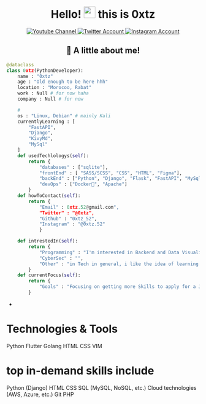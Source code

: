 <div align="center" > <h1> Hello! <img src="https://media.giphy.com/media/hvRJCLFzcasrR4ia7z/giphy.gif" width="30px"/> this is 0xtz
                      </h1> 
    <div id="badges">
      <a href="https://www.youtube.com/channel/UCxPab_LzognZ9KiMRJfCMrw">
        <img src="https://img.shields.io/badge/YouTube-red?style=for-the-badge&logo=youtube&logoColor=white" alt="Youtube Channel"/>
      </a>
      <a href="https://twitter.com/0xtz_52">
        <img src="https://img.shields.io/badge/Twitter-blue?style=for-the-badge&logo=twitter&logoColor=white" alt="Twitter Account"/>
      </a>
      <a href="(https://www.instagram.com/0xtz_/)">
        <img src="https://img.shields.io/badge/Instagram-E4405F?style=for-the-badge&logo=instagram&logoColor=white" alt="Instagram Account"/>
      </a>
    </div>
</div>

<div align="center" > <h2>👀 A little about me!</h2> </div>

```python
@dataclass
class 0xtz(PythonDeveloper):
    name : "0xtz"
    age : "Old enough to be here hhh"
    location : "Morocoo, Rabat"
    work : Null # for now haha
    company : Null # for now

    #
    os : "Linux, Debian" # mainly Kali
    currentlyLearning : [
        "FastAPI",
        "Django",
        "KivyMd",
        "MySql"
    ]
    def usedTechlologys(self):
        return {
            "databases" : ["sqlite"],
            "frontEnd" : [ "SASS/SCSS", "CSS", "HTML", "Figma"],
            "backEnd" : ["Python", "Django", "Flask", "FastAPI", "MySql"],
            "devOps" : ["Docker🐳", "Apache"]
        }
    def howToContact(self):
        return {
            "Email" : 0xtz.52@gmail.com",
            "Twitter" : "@0xtz",
            "Github" : "0xtz_52",
            "Instagram" : "@0xtz.52" 
            }

    def intrestedIn(self):
        return {
            "Programming" : "I'm interested in Backend and Data Visualization etc",
            "CyberSec" : "",
            "Other" : "in Tech in general, i like the idea of learning new things"
        }
    def currentFocus(self):
        return {
            "Goals" : "Focusing on getting more Skills to apply for a Job as a Developer"
        }

```

-

# Technologies & Tools

Python
Flutter
Golang
HTML CSS
VIM

# top in-demand skills include
Python (Django)
HTML
CSS
SQL (MySQL, NoSQL, etc.)
Cloud technologies (AWS, Azure, etc.)
Git
PHP
